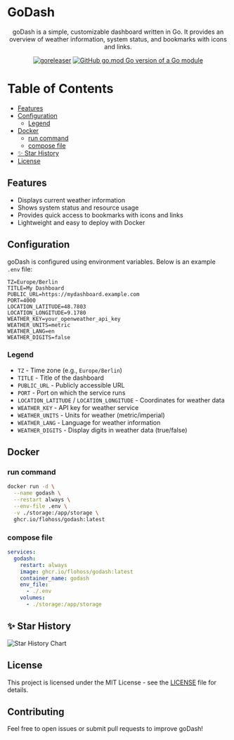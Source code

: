 # GoDash

<div align="center">

goDash is a simple, customizable dashboard written in Go. It provides an overview of weather information, system status, and bookmarks with icons and links.

[![goreleaser](https://github.com/flohoss/godash/actions/workflows/release.yaml/badge.svg?branch=main)](https://github.com/flohoss/godash/actions/workflows/release.yaml)
[![GitHub go.mod Go version of a Go module](https://img.shields.io/github/go-mod/go-version/gomods/athens.svg)](https://github.com/flohoss/godash)

</div>

# Table of Contents

- [Features](#features)
- [Configuration](#configuration)
  - [Legend](#legend)
- [Docker](#docker)
  - [run command](#run-command)
  - [compose file](#compose-file)
- [✨ Star History](#-star-history)
- [License](#license)

## Features
- Displays current weather information
- Shows system status and resource usage
- Provides quick access to bookmarks with icons and links
- Lightweight and easy to deploy with Docker

## Configuration

goDash is configured using environment variables. Below is an example `.env` file:

```
TZ=Europe/Berlin
TITLE=My Dashboard
PUBLIC_URL=https://mydashboard.example.com
PORT=4000
LOCATION_LATITUDE=48.7803
LOCATION_LONGITUDE=9.1780
WEATHER_KEY=your_openweather_api_key
WEATHER_UNITS=metric
WEATHER_LANG=en
WEATHER_DIGITS=false
```

### Legend
- `TZ` - Time zone (e.g., `Europe/Berlin`)
- `TITLE` - Title of the dashboard
- `PUBLIC_URL` - Publicly accessible URL
- `PORT` - Port on which the service runs
- `LOCATION_LATITUDE` / `LOCATION_LONGITUDE` - Coordinates for weather data
- `WEATHER_KEY` - API key for weather service
- `WEATHER_UNITS` - Units for weather (metric/imperial)
- `WEATHER_LANG` - Language for weather information
- `WEATHER_DIGITS` - Display digits in weather data (true/false)

## Docker

### run command

```sh
docker run -d \
  --name godash \
  --restart always \
  --env-file .env \
  -v ./storage:/app/storage \
  ghcr.io/flohoss/godash:latest
```

### compose file

```yaml
services:
  godash:
    restart: always
    image: ghcr.io/flohoss/godash:latest
    container_name: godash
    env_file:
      - ./.env
    volumes:
      - ./storage:/app/storage
```

## ✨ Star History

<picture>
  <source media="(prefers-color-scheme: dark)" srcset="https://api.star-history.com/svg?repos=flohoss/godash&type=Date&theme=dark" />
  <source media="(prefers-color-scheme: light)" srcset="https://api.star-history.com/svg?repos=flohoss/godash&type=Date" />
  <img alt="Star History Chart" src="https://api.star-history.com/svg?repos=flohoss/godash&type=Date" />
</picture>

## License
This project is licensed under the MIT License - see the [LICENSE](https://github.com/flohoss/godash/blob/main/LICENSE) file for details.

## Contributing
Feel free to open issues or submit pull requests to improve goDash!
